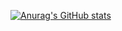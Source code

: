 [![Anurag's GitHub stats](https://github-readme-stats.vercel.app/api?username=bruhlord-s&theme=tokyonight)](https://github.com/anuraghazra/github-readme-stats)
